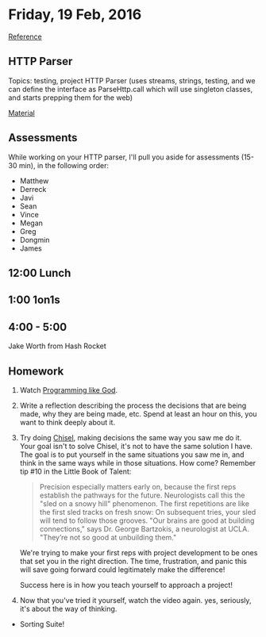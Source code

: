 Friday, 19 Feb, 2016
====================

[Reference](https://github.com/CodePlatoon/curriculum#week-3)

HTTP Parser
-----------

Topics: testing, project HTTP Parser (uses streams, strings, testing, and we can define the interface as
ParseHttp.call which will use singleton classes, and starts prepping them for the web)

[Material](https://github.com/JoshCheek/programming_is_fun/blob/master/spec/request_spec.rb)


Assessments
-----------

While working on your HTTP parser,
I'll pull you aside for assessments (15-30 min),
in the following order:

* Matthew
* Derreck
* Javi
* Sean
* Vince
* Megan
* Greg
* Dongmin
* James


12:00 Lunch
-----------


1:00 1on1s
----------



4:00 - 5:00
-----------

Jake Worth from Hash Rocket


Homework
--------

1. Watch [Programming like God](https://vimeo.com/131588133).
1. Write a reflection describing the process
   the decisions that are being made, why they are being made, etc.
   Spend at least an hour on this, you want to think deeply about it.
1. Try doing [Chisel](http://tutorials.jumpstartlab.com/projects/chisel.html),
   making decisions the same way you saw me do it. Your goal isn't
   to solve Chisel, it's not to have the same solution I have.
   The goal is to put yourself in the same situations you saw me in,
   and think in the same ways while in those situations.
   How come? Remember tip #10 in the Little Book of Talent:

   > Precision especially matters early on, because the first
   > reps establish the pathways for the future. Neurologists
   > call this the "sled on a snowy hill" phenomenon. The
   > first repetitions are like the first sled tracks on fresh
   > snow: On subsequent tries, your sled will tend to follow
   > those grooves. "Our brains are good at building
   > connections," says Dr. George Bartzokis, a neurologist at
   > UCLA. "They’re not so good at unbuilding them."

   We're trying to make your first reps with project development
   to be ones that set you in the right direction. The time,
   frustration, and panic this will save going forward could
   legitimately make the difference!

   Success here is in how you teach yourself to approach a project!
1. Now that you've tried it yourself, watch the video again.
   yes, seriously, it's about the way of thinking.

* Sorting Suite!
